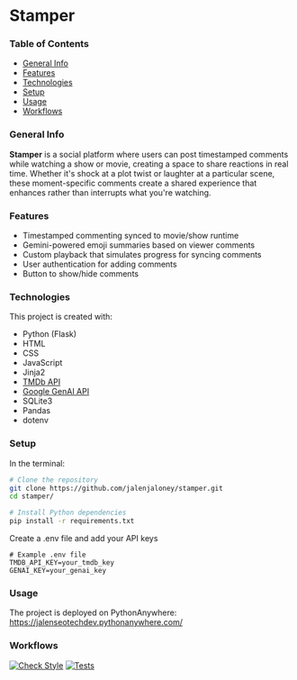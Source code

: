 # Stamper

### Table of Contents
- [General Info](#general-info)
- [Features](#features)
- [Technologies](#technologies)
- [Setup](#setup)
- [Usage](#usage)
- [Workflows](#workflows)

### General Info
**Stamper** is a social platform where users can post timestamped comments while watching a show or movie, creating a space
to share reactions in real time. Whether it's shock at a plot twist or laughter at a particular scene, these moment-specific comments
create a shared experience that enhances rather than interrupts what you're watching.
    
### Features
- Timestamped commenting synced to movie/show runtime
- Gemini-powered emoji summaries based on viewer comments
- Custom playback that simulates progress for syncing comments
- User authentication for adding comments
- Button to show/hide comments

### Technologies
This project is created with:
- Python (Flask)
- HTML
- CSS
- JavaScript
- Jinja2
- [TMDb API](https://developer.themoviedb.org/docs/getting-started)
- [Google GenAI API](https://ai.google.dev/)
- SQLite3
- Pandas
- dotenv


### Setup
In the terminal:
``` bash
# Clone the repository
git clone https://github.com/jalenjaloney/stamper.git
cd stamper/

# Install Python dependencies
pip install -r requirements.txt
```

Create a .env file and add your API keys
```env
# Example .env file
TMDB_API_KEY=your_tmdb_key
GENAI_KEY=your_genai_key
```

### Usage
The project is deployed on PythonAnywhere: https://jalenseotechdev.pythonanywhere.com/

### Workflows
[![Check Style](https://github.com/jalenjaloney/Civic-Compass/actions/workflows/stylecheck.yaml/badge.svg)](https://github.com/jalenjaloney/Civic-Compass/actions/workflows/stylecheck.yaml)
[![Tests](https://github.com/jalenjaloney/Civic-Compass/actions/workflows/tests.yaml/badge.svg)](https://github.com/jalenjaloney/Civic-Compass/actions/workflows/tests.yaml)
